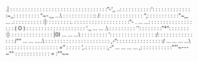 .| : : : : : : : : : : : : : : : : : : : : : : : : : : : : : : : : :”-'\,,
..\: : : : : : : : : : :'\: : : : : : : : : : : : : :~,,: : : : : : : : : “~-.,_
...\ : : : : : : : : : : :\: /: : : : : : : : : : : : : : : “,: : : : : : : : : : :"~,_
... .\: : : : : : : : : : :\|: : : : : : : : :_._ : : : : : : \: : : : : : : : : : : : :”- .
... ...\: : : : : : : : : : \: : : : : : : : ( O ) : : : : : : \: : : : : : : : : : : : : : '\._
... ... .\ : : : : : : : : : '\': : : : : : : :"*": : : : : : : :|: : : : : : : : : : : : : : : |0)
... ... ...\ : : : : : : : : : '\: : : : : : : : : : : : : : : :/: : : : : : : : : : : : : : : /""
... ... .....\ : : : : : : : : : \: : : : : : : : : : : : : ,-“: : : : : : : : : : : : : : : :/
... ... ... ...\ : : : : : : : : : \: : : : : : : : : _=" : : : : : ',_.: : : : : : : :,-“
... ... ... ... \,: : : : : : : : : \: :"”'~---~”" : : : : : : : : : : : : = :"”~~
